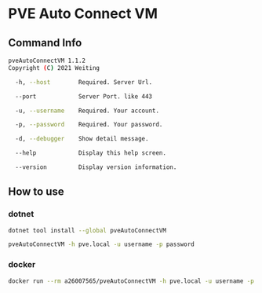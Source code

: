 # PVE Auto Connect VM

## Command Info

```bash
pveAutoConnectVM 1.1.2
Copyright (C) 2021 Weiting

  -h, --host        Required. Server Url.

  --port            Server Port. like 443

  -u, --username    Required. Your account.

  -p, --password    Required. Your password.

  -d, --debugger    Show detail message.

  --help            Display this help screen.

  --version         Display version information.
```

## How to use

### dotnet

```bash
dotnet tool install --global pveAutoConnectVM

pveAutoConnectVM -h pve.local -u username -p password
```

### docker

```bash
docker run --rm a26007565/pveAutoConnectVM -h pve.local -u username -p password
```
